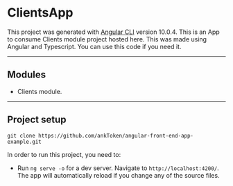 # ClientsApp

This project was generated with [Angular CLI](https://github.com/angular/angular-cli) version 10.0.4.
This is an App to consume Clients module project hosted here. This was made using Angular and Typescript.
You can use this code if you need it.
___
## Modules
- Clients module.
___
## Project setup
```git clone https://github.com/ankToken/angular-front-end-app-example.git```

In order to run this project, you need to:

- Run `ng serve -o` for a dev server. Navigate to `http://localhost:4200/`. The app will automatically reload if you change any of the source files.
